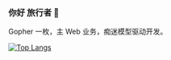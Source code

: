 ### 你好 旅行者 👋

Gopher 一枚，主 Web 业务，痴迷模型驱动开发。

[![Top Langs](https://github-readme-stats.vercel.app/api/top-langs/?username=medivhyang)](https://github.com/anuraghazra/github-readme-stats)
